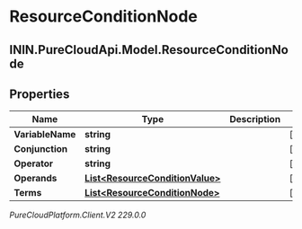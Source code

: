 # ResourceConditionNode

## ININ.PureCloudApi.Model.ResourceConditionNode

## Properties

|Name | Type | Description | Notes|
|------------ | ------------- | ------------- | -------------|
| **VariableName** | **string** |  | [optional] |
| **Conjunction** | **string** |  | [optional] |
| **Operator** | **string** |  | [optional] |
| **Operands** | [**List&lt;ResourceConditionValue&gt;**](ResourceConditionValue) |  | [optional] |
| **Terms** | [**List&lt;ResourceConditionNode&gt;**](ResourceConditionNode) |  | [optional] |



_PureCloudPlatform.Client.V2 229.0.0_
